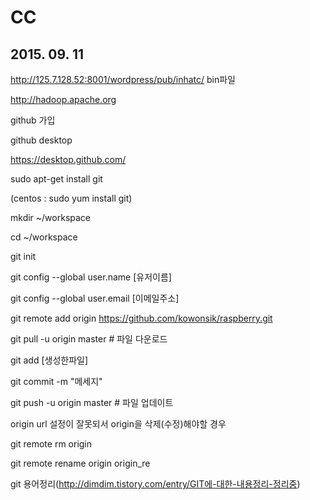 # CC
## 2015. 09. 11

  http://125.7.128.52:8001/wordpress/pub/inhatc/
  bin파일

  http://hadoop.apache.org

  github 가입

github desktop

https://desktop.github.com/

sudo apt-get install git

(centos : sudo yum install git)

mkdir ~/workspace

cd ~/workspace

git init

git config --global user.name [유저이름]

git config --global user.email [이메일주소]

git remote add origin https://github.com/kowonsik/raspberry.git

git pull -u origin master # 파일 다운로드

git add [생성한파일]

git commit -m "메세지"

git push -u origin master # 파일 업데이트

origin url 설정이 잘못되서 origin을 삭제(수정)해야할 경우

git remote rm origin

git remote rename origin origin_re

git 용어정리(http://dimdim.tistory.com/entry/GIT에-대한-내용정리-정리중)
